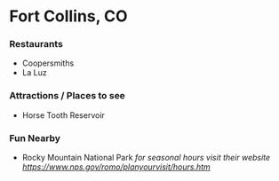 # Fort Collins, CO

### Restaurants

- Coopersmiths
- La Luz

### Attractions / Places to see

- Horse Tooth Reservoir


### Fun Nearby

- Rocky Mountain National Park *for seasonal hours visit their website https://www.nps.gov/romo/planyourvisit/hours.htm*
